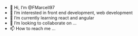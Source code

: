 - 👋 Hi, I’m @FMarcell97
- 👀 I’m interested in front end development, web development
- 🌱 I’m currently learning react and angular
- 💞️ I’m looking to collaborate on ...
- 📫 How to reach me ...

<!---
FMarcell97/FMarcell97 is a ✨ special ✨ repository because its `README.md` (this file) appears on your GitHub profile.
You can click the Preview link to take a look at your changes.
--->
